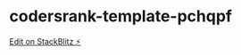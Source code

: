 # codersrank-template-pchqpf

[Edit on StackBlitz ⚡️](https://stackblitz.com/edit/codersrank-template-pchqpf)
